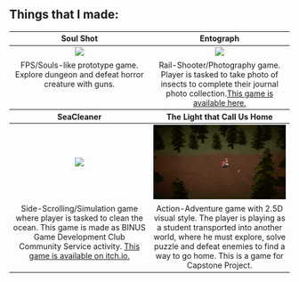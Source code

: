## Things that I made:

<table style="text-align: center;">
  <thead>
    <tr>
      <th width="50%"><a>Soul Shot</a></th>
      <th width="50%"><a>Entograph</a></th>
    </tr>
  </thead>
  <tbody>
    <tr>
      <td>
        <img width="100%" src="https://github.com/christophermrcl/christophermrcl/blob/main/img/soulshot.gif">
      </td>
      <td>
        <img width="100%" src="https://github.com/christophermrcl/christophermrcl/blob/main/img/entograph.gif">
      </td>
    </tr>
    <tr>
      <td valign="text-top">FPS/Souls-like prototype game. Explore dungeon and defeat horror creature with guns.</td>
      <td valign="text-top">Rail-Shooter/Photography game. Player is tasked to take photo of insects to complete their journal photo collection.<a href="https://github.com/christophermrcl/Entograph">This game is available here.</a></td>
    </tr>
  </tbody>
  <thead>
    <tr>
      <th width="50%"><a>SeaCleaner</a></th>
      <th width="50%"><a>The Light that Call Us Home</a></th>
    </tr>
  </thead>
  <tbody>
    <tr>
      <td>
        <a href = "https://github.com/triscakepuff/SeaCleaner"><img width="100%" src="https://github.com/christophermrcl/christophermrcl/blob/main/img/seacleaner.gif"></a>
      </td>
      <td>
        <img width="100%" src="https://github.com/christophermrcl/christophermrcl/blob/main/img/swordofvilde.gif">
      </td>
    </tr>
    <tr>
      <td valign="text-top">Side-Scrolling/Simulation game where player is tasked to clean the ocean. This game is made as BINUS Game Development Club Community Service activity. <a href="https://github.com/triscakepuff/SeaCleaner">This game is available on itch.io.</a></td>
      <td valign="text-top">Action-Adventure game with 2.5D visual style. The player is playing as a student transported into another world, where he must explore, solve puzzle and defeat enemies to find a way to go home. This is a game for Capstone Project.</td>
    </tr>
  </tbody>
</table>
